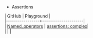 * Assertions

| GitHub          | Playground          |  
|-----------------+---------------------|  
| [Named_operators](https://github.com/DeCodeWithAbhay/SystemVerilog/tree/main/Assertions/Named_Operators) | [assertions: complex](https://www.edaplayground.com/x/NQJz)|    
|                 |                     |



